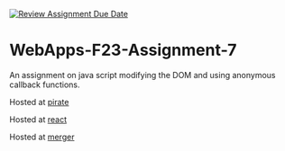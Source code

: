 [![Review Assignment Due Date](https://classroom.github.com/assets/deadline-readme-button-24ddc0f5d75046c5622901739e7c5dd533143b0c8e959d652212380cedb1ea36.svg)](https://classroom.github.com/a/Kv-XePEp)
# WebApps-F23-Assignment-7
An assignment on java script modifying the DOM and using anonymous callback functions.


Hosted at [pirate](https://44-563-webapps-f23.github.io/44563-webapps-f23-assignment7-srinivasmane09/pirate.html)

Hosted at [react](https://44-563-webapps-f23.github.io/44563-webapps-f23-assignment7-srinivasmane09/react.html)

Hosted at [merger](https://44-563-webapps-f23.github.io/44563-webapps-f23-assignment7-srinivasmane09/merger.html)
